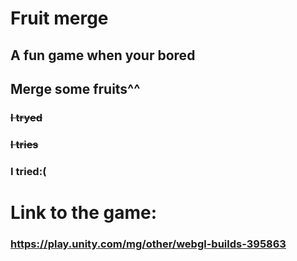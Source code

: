 # Fruit merge


##  A fun game when your bored
##  Merge some fruits^^


### ~~I tryed~~
### ~~I tries~~
### I tried:(

# Link to the game:
### https://play.unity.com/mg/other/webgl-builds-395863
